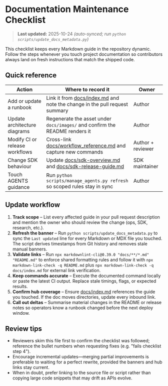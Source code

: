 # Documentation Maintenance Checklist

> **Last updated:** 2025-10-24 _(auto-synced; run `python scripts/update_docs_metadata.py`)_

This checklist keeps every Markdown guide in the repository dynamic. Follow the
steps whenever you touch project documentation so contributors always land on
fresh instructions that match the shipped code.

## Quick reference
| Action | Where to record it | Owner |
| --- | --- | --- |
| Add or update a runbook | Link it from [docs/index.md](index.md) and note the change in the pull request summary | Author |
| Update architecture diagrams | Regenerate the asset under `docs/images/` and confirm the README renders it | Author |
| Modify CI or release workflows | Cross-link [docs/workflow_reference.md](workflow_reference.md) and capture new commands | Author + reviewer |
| Change SDK behaviour | Update [docs/sdk-overview.md](sdk-overview.md) and [docs/sdk-release-guide.md](sdk-release-guide.md) | SDK maintainer |
| Touch AGENTS guidance | Run `python scripts/manage_agents.py refresh` so scoped rules stay in sync | Author |

## Update workflow
1. **Track scope** – List every affected guide in your pull request description
   and mention the owner who should review the change (ops, SDK, research, etc.).
2. **Refresh the banner** – Run `python scripts/update_docs_metadata.py` to
   sync the `Last updated` line for every Markdown or MDX file you touched. The script
   derives timestamps from Git history and removes stale manual banners.
3. **Validate links** – Run `npx markdownlint-cli@0.39.0 "docs/**/*.md" "README.md"` to enforce shared formatting rules and
   follow it with `npx markdown-link-check -q README.md` plus `npx markdown-link-check -q docs/index.md` for external link verification.
4. **Keep commands accurate** – Execute the documented command locally or paste
   the latest CI output. Replace stale timings, flags, or expected results.
5. **Confirm hub coverage** – Ensure [docs/index.md](index.md) references the
   guide you touched. If the doc moves directories, update every inbound link.
6. **Call out deltas** – Summarise material changes in the README or release
   notes so operators know a runbook changed before the next deploy window.

## Review tips
- Reviewers skim this file first to confirm the checklist was followed; reference
  the bullet numbers when requesting fixes (e.g. "fails checklist step 4").
- Encourage incremental updates—merging partial improvements is preferable to
  waiting for a perfect rewrite, provided the banners and hub links stay current.
- When in doubt, prefer linking to the source file or script rather than copying
  large code snippets that may drift as APIs evolve.
